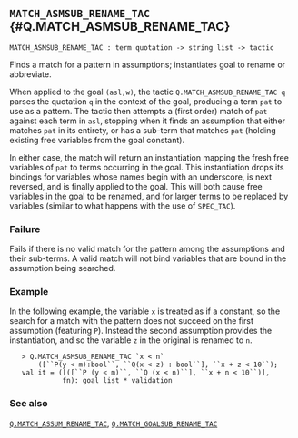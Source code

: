 ## `MATCH_ASMSUB_RENAME_TAC` {#Q.MATCH_ASMSUB_RENAME_TAC}


```
MATCH_ASMSUB_RENAME_TAC : term quotation -> string list -> tactic
```



Finds a match for a pattern in assumptions; instantiates goal to rename or abbreviate.


When applied to the goal `(asl,w)`, the tactic
`Q.MATCH_ASMSUB_RENAME_TAC q` parses the quotation `q` in the context
of the goal, producing a term `pat` to use as a pattern. The tactic
then attempts a (first order) match of `pat` against each term in
`asl`, stopping when it finds an assumption that either matches `pat`
in its entirety, or has a sub-term that matches `pat` (holding
existing free variables from the goal constant).

In either case, the match will return an instantiation mapping the
fresh free variables of `pat` to terms occurring in the goal. This
instantiation drops its bindings for variables whose names begin with
an underscore, is next reversed, and is finally applied to the goal.
This will both cause free variables in the goal to be renamed, and for
larger terms to be replaced by variables (similar to what happens with
the use of `SPEC_TAC`).

### Failure

Fails if there is no valid match for the pattern among the assumptions
and their sub-terms. A valid match will not bind variables that are
bound in the assumption being searched.

### Example

In the following example, the variable `x` is treated as if a
constant, so the search for a match with the pattern does not succeed
on the first assumption (featuring `P`). Instead the second assumption
provides the instantiation, and so the variable `z` in the original is
renamed to `n`.
    
       > Q.MATCH_ASMSUB_RENAME_TAC `x < n`
           ([``P(y < m):bool``, ``Q(x < z) : bool``], ``x + z < 10``);
       val it = ([([``P (y < m)``, ``Q (x < n)``], ``x + n < 10``)],
                 fn): goal list * validation
    

### See also

[`Q.MATCH_ASSUM_RENAME_TAC`](#Q.MATCH_ASSUM_RENAME_TAC), [`Q.MATCH_GOALSUB_RENAME_TAC`](#Q.MATCH_GOALSUB_RENAME_TAC)

